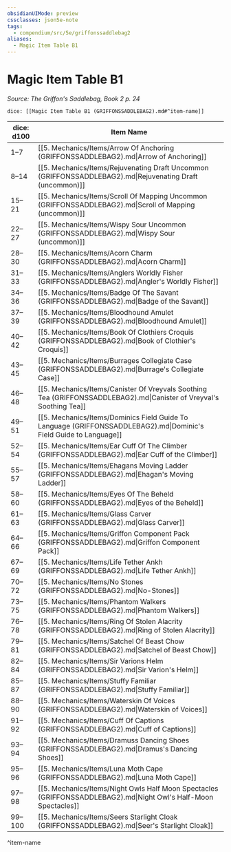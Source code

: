 ```yaml
---
obsidianUIMode: preview
cssclasses: json5e-note
tags:
  - compendium/src/5e/griffonssaddlebag2
aliases:
  - Magic Item Table B1
---
```

# Magic Item Table B1
*Source: The Griffon's Saddlebag, Book 2 p. 24* 

`dice: [[Magic Item Table B1 (GRIFFONSSADDLEBAG2).md#^item-name]]`

| dice: d100 | Item Name |
|------------|-----------|
| 1–7 | [[5. Mechanics/Items/Arrow Of Anchoring (GRIFFONSSADDLEBAG2).md\|Arrow of Anchoring]] |
| 8–14 | [[5. Mechanics/Items/Rejuvenating Draft Uncommon (GRIFFONSSADDLEBAG2).md\|Rejuvenating Draft (uncommon)]] |
| 15–21 | [[5. Mechanics/Items/Scroll Of Mapping Uncommon (GRIFFONSSADDLEBAG2).md\|Scroll of Mapping (uncommon)]] |
| 22–27 | [[5. Mechanics/Items/Wispy Sour Uncommon (GRIFFONSSADDLEBAG2).md\|Wispy Sour (uncommon)]] |
| 28–30 | [[5. Mechanics/Items/Acorn Charm (GRIFFONSSADDLEBAG2).md\|Acorn Charm]] |
| 31–33 | [[5. Mechanics/Items/Anglers Worldly Fisher (GRIFFONSSADDLEBAG2).md\|Angler's Worldly Fisher]] |
| 34–36 | [[5. Mechanics/Items/Badge Of The Savant (GRIFFONSSADDLEBAG2).md\|Badge of the Savant]] |
| 37–39 | [[5. Mechanics/Items/Bloodhound Amulet (GRIFFONSSADDLEBAG2).md\|Bloodhound Amulet]] |
| 40–42 | [[5. Mechanics/Items/Book Of Clothiers Croquis (GRIFFONSSADDLEBAG2).md\|Book of Clothier's Croquis]] |
| 43–45 | [[5. Mechanics/Items/Burrages Collegiate Case (GRIFFONSSADDLEBAG2).md\|Burrage's Collegiate Case]] |
| 46–48 | [[5. Mechanics/Items/Canister Of Vreyvals Soothing Tea (GRIFFONSSADDLEBAG2).md\|Canister of Vreyval's Soothing Tea]] |
| 49–51 | [[5. Mechanics/Items/Dominics Field Guide To Language (GRIFFONSSADDLEBAG2).md\|Dominic's Field Guide to Language]] |
| 52–54 | [[5. Mechanics/Items/Ear Cuff Of The Climber (GRIFFONSSADDLEBAG2).md\|Ear Cuff of the Climber]] |
| 55–57 | [[5. Mechanics/Items/Ehagans Moving Ladder (GRIFFONSSADDLEBAG2).md\|Ehagan's Moving Ladder]] |
| 58–60 | [[5. Mechanics/Items/Eyes Of The Beheld (GRIFFONSSADDLEBAG2).md\|Eyes of the Beheld]] |
| 61–63 | [[5. Mechanics/Items/Glass Carver (GRIFFONSSADDLEBAG2).md\|Glass Carver]] |
| 64–66 | [[5. Mechanics/Items/Griffon Component Pack (GRIFFONSSADDLEBAG2).md\|Griffon Component Pack]] |
| 67–69 | [[5. Mechanics/Items/Life Tether Ankh (GRIFFONSSADDLEBAG2).md\|Life Tether Ankh]] |
| 70–72 | [[5. Mechanics/Items/No Stones (GRIFFONSSADDLEBAG2).md\|No-Stones]] |
| 73–75 | [[5. Mechanics/Items/Phantom Walkers (GRIFFONSSADDLEBAG2).md\|Phantom Walkers]] |
| 76–78 | [[5. Mechanics/Items/Ring Of Stolen Alacrity (GRIFFONSSADDLEBAG2).md\|Ring of Stolen Alacrity]] |
| 79–81 | [[5. Mechanics/Items/Satchel Of Beast Chow (GRIFFONSSADDLEBAG2).md\|Satchel of Beast Chow]] |
| 82–84 | [[5. Mechanics/Items/Sir Varions Helm (GRIFFONSSADDLEBAG2).md\|Sir Varion's Helm]] |
| 85–87 | [[5. Mechanics/Items/Stuffy Familiar (GRIFFONSSADDLEBAG2).md\|Stuffy Familiar]] |
| 88–90 | [[5. Mechanics/Items/Waterskin Of Voices (GRIFFONSSADDLEBAG2).md\|Waterskin of Voices]] |
| 91–92 | [[5. Mechanics/Items/Cuff Of Captions (GRIFFONSSADDLEBAG2).md\|Cuff of Captions]] |
| 93–94 | [[5. Mechanics/Items/Dramuss Dancing Shoes (GRIFFONSSADDLEBAG2).md\|Dramus's Dancing Shoes]] |
| 95–96 | [[5. Mechanics/Items/Luna Moth Cape (GRIFFONSSADDLEBAG2).md\|Luna Moth Cape]] |
| 97–98 | [[5. Mechanics/Items/Night Owls Half Moon Spectacles (GRIFFONSSADDLEBAG2).md\|Night Owl's Half-Moon Spectacles]] |
| 99–100 | [[5. Mechanics/Items/Seers Starlight Cloak (GRIFFONSSADDLEBAG2).md\|Seer's Starlight Cloak]] |
^item-name
